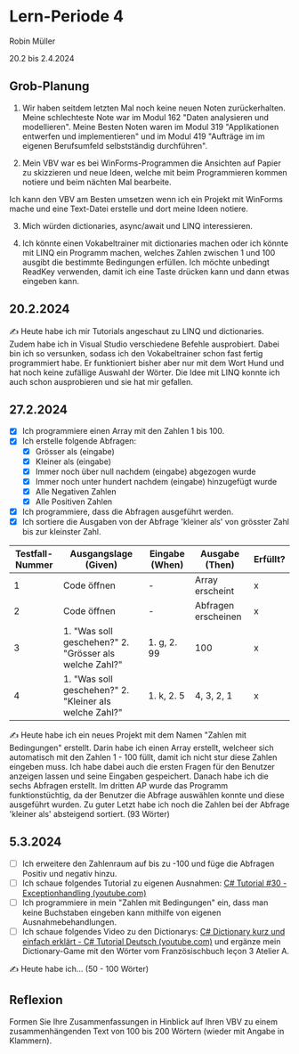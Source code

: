 # Lern-Periode 4

Robin Müller

20.2 bis 2.4.2024

## Grob-Planung

1. Wir haben seitdem letzten Mal noch keine neuen Noten zurückerhalten. Meine schlechteste Note war im Modul 162 "Daten analysieren und modellieren". Meine Besten Noten waren im Modul 319 "Applikationen entwerfen und implementieren" und im Modul 419 "Aufträge im im eigenen Berufsumfeld selbstständig durchführen".
  
2. Mein VBV war es bei WinForms-Programmen die Ansichten auf Papier zu skizzieren und neue Ideen, welche mit beim Programmieren kommen notiere und beim nächten Mal bearbeite.
  
  Ich kann den VBV am Besten umsetzen wenn ich ein Projekt mit WinForms mache und eine Text-Datei erstelle und dort meine Ideen notiere.
  
3. Mich würden dictionaries, async/await und LINQ interessieren.
  
4. Ich könnte einen Vokabeltrainer mit dictionaries machen oder ich könnte mit LINQ ein Programm machen, welches Zahlen zwischen 1 und 100 ausgibt die bestimmte Bedingungen erfüllen. Ich möchte unbedingt ReadKey verwenden, damit ich eine Taste drücken kann und dann etwas eingeben kann.
  

## 20.2.2024

✍️ Heute habe ich mir Tutorials angeschaut zu LINQ und dictionaries. Zudem habe ich in Visual Studio verschiedene Befehle ausprobiert. Dabei bin ich so versunken, sodass ich den Vokabeltrainer schon fast fertig programmiert habe. Er funktioniert bisher aber nur mit dem Wort Hund und hat noch keine zufällige Auswahl der Wörter. Die Idee mit LINQ konnte ich auch schon ausprobieren und sie hat mir gefallen.

## 27.2.2024

- [x] Ich programmiere einen Array mit den Zahlen 1 bis 100.
- [x] Ich erstelle folgende Abfragen:
  - [x] Grösser als (eingabe)
  - [x] Kleiner als (eingabe)
  - [x] Immer noch über null nachdem (eingabe) abgezogen wurde
  - [x] Immer noch unter hundert nachdem (eingabe) hinzugefügt wurde
  - [x] Alle Negativen Zahlen
  - [x] Alle Positiven Zahlen
- [x] Ich programmiere, dass die Abfragen ausgeführt werden.
- [x] Ich sortiere die Ausgaben von der Abfrage 'kleiner als' von grösster Zahl bis zur kleinster Zahl.

| Testfall-Nummer | Ausgangslage (Given) | Eingabe (When) | Ausgabe (Then) | Erfüllt? |
| --- | --- | --- | --- | --- |
| 1   | Code öffnen | -   | Array erscheint | x   |
| 2   | Code öffnen | -   | Abfragen erscheinen | x   |
| 3   | 1. "Was soll geschehen?" 2. "Grösser als welche Zahl?" | 1. g, 2. 99 | 100 | x   |
| 4   | 1. "Was soll geschehen?" 2. "Kleiner als welche Zahl?" | 1. k, 2. 5 | 4, 3, 2, 1 | x   |

✍️ Heute habe ich ein neues Projekt mit dem Namen "Zahlen mit Bedingungen" erstellt. Darin habe ich einen Array erstellt, welcheer sich automatisch mit den Zahlen 1 - 100 füllt, damit ich nicht stur diese Zahlen eingeben muss. Ich habe dabei auch die ersten Fragen für den Benutzer anzeigen lassen und seine Eingaben gespeichert. Danach habe ich die sechs Abfragen erstellt. Im dritten AP wurde das Programm funktionstüchtig, da der Benutzer die Abfrage auswählen konnte und diese ausgeführt wurden. Zu guter Letzt habe ich noch die Zahlen bei der Abfrage 'kleiner als' absteigend sortiert. (93 Wörter)

## 5.3.2024

- [ ] Ich erweitere den Zahlenraum auf bis zu -100 und füge die Abfragen Positiv und negativ hinzu.
- [ ] Ich schaue folgendes Tutorial zu eigenen Ausnahmen: [C# Tutorial #30 - Exceptionhandling (youtube.com)](https://www.youtube.com/watch?v=7ViaVtMnW7M)
- [ ] Ich programmiere in mein "Zahlen mit Bedingungen" ein, dass man keine Buchstaben eingeben kann mithilfe von eigenen Ausnahmebehandlungen.
- [ ] Ich schaue folgendes Video zu den Dictionarys: [C# Dictionary kurz und einfach erklärt - C# Tutorial Deutsch (youtube.com)](https://www.outube.com/watch?v=D02oPfxYfDU&list=PLCOblPDf69PcAP_e9SBn2KM5UL1F8atCU&index=1) und ergänze mein Dictionary-Game mit den Wörter vom Französischbuch leçon 3 Atelier A.

✍️ Heute habe ich... (50 - 100 Wörter)

## Reflexion

Formen Sie Ihre Zusammenfassungen in Hinblick auf Ihren VBV zu einem zusammenhängenden Text von 100 bis 200 Wörtern (wieder mit Angabe in Klammern).
